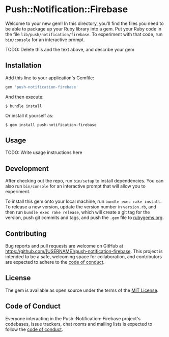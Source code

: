 # Push::Notification::Firebase

Welcome to your new gem! In this directory, you'll find the files you need to be able to package up your Ruby library into a gem. Put your Ruby code in the file `lib/push/notification/firebase`. To experiment with that code, run `bin/console` for an interactive prompt.

TODO: Delete this and the text above, and describe your gem

## Installation

Add this line to your application's Gemfile:

```ruby
gem 'push-notification-firebase'
```

And then execute:

    $ bundle install

Or install it yourself as:

    $ gem install push-notification-firebase

## Usage

TODO: Write usage instructions here

## Development

After checking out the repo, run `bin/setup` to install dependencies. You can also run `bin/console` for an interactive prompt that will allow you to experiment.

To install this gem onto your local machine, run `bundle exec rake install`. To release a new version, update the version number in `version.rb`, and then run `bundle exec rake release`, which will create a git tag for the version, push git commits and tags, and push the `.gem` file to [rubygems.org](https://rubygems.org).

## Contributing

Bug reports and pull requests are welcome on GitHub at https://github.com/[USERNAME]/push-notification-firebase. This project is intended to be a safe, welcoming space for collaboration, and contributors are expected to adhere to the [code of conduct](https://github.com/[USERNAME]/push-notification-firebase/blob/master/CODE_OF_CONDUCT.md).


## License

The gem is available as open source under the terms of the [MIT License](https://opensource.org/licenses/MIT).

## Code of Conduct

Everyone interacting in the Push::Notification::Firebase project's codebases, issue trackers, chat rooms and mailing lists is expected to follow the [code of conduct](https://github.com/[USERNAME]/push-notification-firebase/blob/master/CODE_OF_CONDUCT.md).
